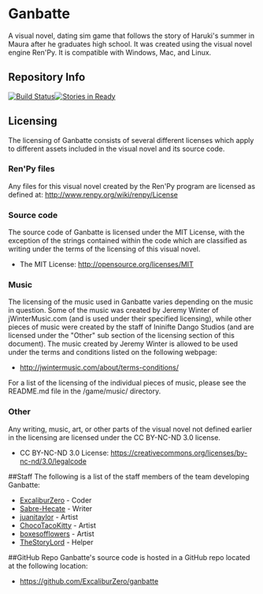 # Ganbatte
A visual novel, dating sim game that follows the story of Haruki's summer in Maura after he graduates high school. It was created using the visual novel engine Ren'Py. It is compatible with Windows, Mac, and Linux.

## Repository Info
[![Build Status](https://travis-ci.org/Infinite-Dango-Studios/ganbatte.png)](https://travis-ci.org/Infinite-Dango-Studios/ganbatte)[![Stories in Ready](https://badge.waffle.io/Infinite-Dango-Studios/ganbatte.png?label=ready&title=Ready)](http://waffle.io/Infinite-Dango-Studios/ganbatte)

## Licensing
The licensing of Ganbatte consists of several different licenses which apply to different assets included in the visual novel and its source code.

### Ren'Py files
Any files for this visual novel created by the Ren'Py program are licensed as defined at: http://www.renpy.org/wiki/renpy/License

### Source code
The source code of Ganbatte is licensed under the MIT License, with the exception of the strings contained within the code which are classified as writing under the terms of the licensing of this visual novel.

- The MIT License: http://opensource.org/licenses/MIT

### Music
The licensing of the music used in Ganbatte varies depending on the music in question. Some of the music was created by Jeremy Winter of jWinterMusic.com (and is used under their specified licensing), while other pieces of music were created by the staff of Ininifte Dango Studios (and are licensed under the "Other" sub section of the licensing section of this document). The music created by Jeremy Winter is allowed to be used under the terms and conditions listed on the following webpage:

- http://jwintermusic.com/about/terms-conditions/

For a list of the licensing of the individual pieces of music, please see the README.md file in the /game/music/ directory.

### Other
Any writing, music, art, or other parts of the visual novel not defined earlier in the licensing are licensed under the CC BY-NC-ND 3.0 license.

- CC BY-NC-ND 3.0 License: https://creativecommons.org/licenses/by-nc-nd/3.0/legalcode

##Staff
The following is a list of the staff members of the team developing Ganbatte:

- [ExcaliburZero](https://github.com/ExcaliburZero) - Coder
- [Sabre-Hecate](https://github.com/Sabre-Hecate) - Writer
- [juanitaylor](https://github.com/juanitaylor) - Artist
- [ChocoTacoKitty](https://github.com/ChocoTacoKitty) - Artist
- [boxesofflowers](https://github.com/boxesofflowers) - Artist
- [TheStoryLord](https://github.com/TheStoryLord) - Helper

##GitHub Repo
Ganbatte's source code is hosted in a GitHub repo located at the following location:

- https://github.com/ExcaliburZero/ganbatte
